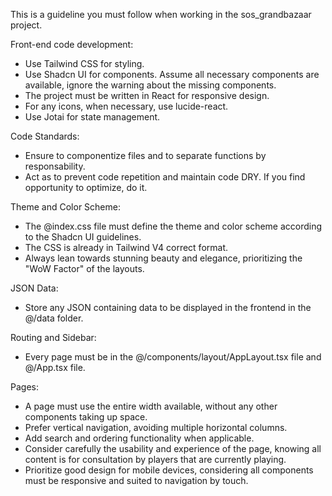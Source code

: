 This is a guideline you must follow when working in the sos_grandbazaar project.

Front-end code development:
- Use Tailwind CSS for styling.
- Use Shadcn UI for components. Assume all necessary components are available, ignore the warning about the missing components.
- The project must be written in React for responsive design.
- For any icons, when necessary, use lucide-react.
- Use Jotai for state management.

Code Standards:
- Ensure to componentize files and to separate functions by responsability.
- Act as to prevent code repetition and maintain code DRY. If you find opportunity to optimize, do it.

Theme and Color Scheme:
- The @index.css file must define the theme and color scheme according to the Shadcn UI guidelines.
- The CSS is already in Tailwind V4 correct format.
- Always lean towards stunning beauty and elegance, prioritizing the "WoW Factor" of the layouts.

JSON Data:
- Store any JSON containing data to be displayed in the frontend in the @/data folder.

Routing and Sidebar:
- Every page must be in the @/components/layout/AppLayout.tsx file and @/App.tsx file.

Pages:
- A page must use the entire width available, without any other components taking up space.
- Prefer vertical navigation, avoiding multiple horizontal columns.
- Add search and ordering functionality when applicable.
- Consider carefully the usability and experience of the page, knowing all content is for consultation by players that are currently playing.
- Prioritize good design for mobile devices, considering all components must be responsive and suited to navigation by touch.